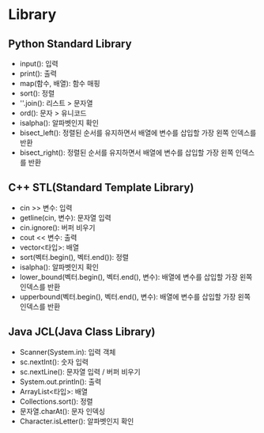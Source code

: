 # Library

## Python Standard Library

- input(): 입력
- print(): 출력
- map(함수, 배열): 함수 매핑
- sort(): 정렬
- ''.join(): 리스트 > 문자열
- ord(): 문자 > 유니코드
- isalpha(): 알파벳인지 확인
- bisect_left(): 정렬된 순서를 유지하면서 배열에 변수를 삽입할 가장 왼쪽 인덱스를 반환
- bisect_right(): 정렬된 순서를 유지하면서 배열에 변수를 삽입할 가장 왼쪽 인덱스를 반환

## C++ STL(Standard Template Library)

- cin >> 변수: 입력
- getline(cin, 변수): 문자열 입력
- cin.ignore(): 버퍼 비우기
- cout << 변수: 출력
- vector<타입>: 배열
- sort(벡터.begin(), 벡터.end()): 정렬
- isalpha(): 알파벳인지 확인
- lower_bound(벡터.begin(), 벡터.end(), 변수): 배열에 변수를 삽입할 가장 왼쪽 인덱스를 반환
- upperbound(벡터.begin(), 벡터.end(), 변수): 배열에 변수를 삽입할 가장 왼쪽 인덱스를 반환

## Java JCL(Java Class Library)

- Scanner(System.in): 입력 객체
- sc.nextInt(): 숫자 입력
- sc.nextLine(): 문자열 입력 / 버퍼 비우기
- System.out.println(): 출력
- ArrayList<타입>: 배열
- Collections.sort(): 정렬
- 문자열.charAt(): 문자 인덱싱
- Character.isLetter(): 알파벳인지 확인
